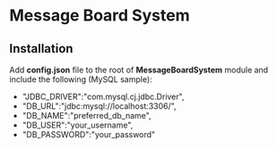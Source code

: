 # Message Board System

## Installation
Add __config.json__ file to the root of __MessageBoardSystem__ module and include the following (MySQL sample):
- "JDBC_DRIVER":"com.mysql.cj.jdbc.Driver",
- "DB_URL":"jdbc:mysql://localhost:3306/",
- "DB_NAME":"preferred_db_name",
- "DB_USER":"your_username",
- "DB_PASSWORD":"your_password"